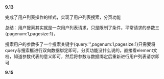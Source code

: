 **9.13**

完成了用户列表操作的样式，实现了用户列表搜索，分页功能

总结：用户搜索其实就是一次用户列表请求，只是限制了条件，平常请求的参数三{pagenum:1,pagesize:1}，

搜索用户的参数多了一个搜索关键字{query:'',pagenum:1,pagesize:1}只需要将query与搜索框进行双向数据绑定即可，分页功能没什么说的，直接看element文档，知道参数代表的意义即可，然后将参数与数据绑定后重新进行用户列表请求即可



**9.15**
